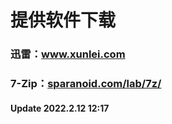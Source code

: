# 提供软件下载
### 迅雷：<a href="https://www.xunlei.com" target="_blank">www.xunlei.com</a>
### 7-Zip：<a href="https://sparanoid.com/lab/7z/" target="_blank">sparanoid.com/lab/7z/</a>
#### Update 2022.2.12 12:17
